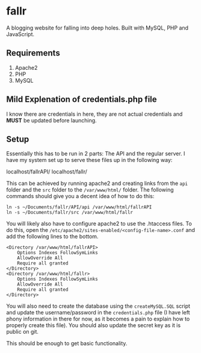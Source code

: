 # fallr
A blogging website for falling into deep holes. Built with MySQL, PHP and JavaScript.

## Requirements

1. Apache2
2. PHP
3. MySQL

## Mild Explenation of credentials.php file
I know there are credentials in here, they are not actual credentials and **MUST** be updated before launching.

## Setup
Essentially this has to be run in 2 parts: The API and the regular server. I have my system set up to serve these files up in the following way:

localhost/fallrAPI/
localhost/fallr/

This can be achieved by running apache2 and creating links from the `api` folder and the `src` folder to 
the `/var/www/html/` folder. The following commands should give you a decent idea of how to do this:

```
ln -s ~/Documents/fallr/API/api /var/www/html/fallrAPI
ln -s ~/Documents/fallr/src /var/www/html/fallr
```

You will likely also have to configure apache2 to use the .htaccess files. To do this, open the `/etc/apache2/sites-enabled/<config-file-name>.conf` and add the following lines to the bottom.

```
<Directory /var/www/html/fallrAPI>
    Options Indexes FollowSymLinks
    AllowOverride All
    Require all granted
</Directory>
<Directory /var/www/html/fallr>
    Options Indexes FollowSymLinks
    AllowOverride All
    Require all granted
</Directory>
```

You will also need to create the database using the `createMySQL.SQL` script and update the username/password
in the `credentials.php` file (I have left phony information in there for now, as it becomes a pain to explain
how to properly create this file). You should also update the secret key as it is public on git.

This should be enough to get basic functionality.